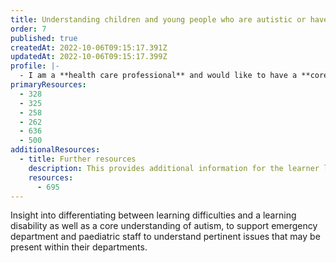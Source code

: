 ```yaml
---
title: Understanding children and young people who are autistic or have a learning disability
order: 7
published: true
createdAt: 2022-10-06T09:15:17.391Z
updatedAt: 2022-10-06T09:15:17.399Z
profile: |-
  - I am a **health care professional** and would like to have a **core understanding of learning disability, learning difficulties and autism** to adjust or support my care and treatment of children and young people and their parents or carers within the emergency department or on a paediatric ward.
primaryResources:
  - 328
  - 325
  - 258
  - 262
  - 636
  - 500
additionalResources:
  - title: Further resources
    description: This provides additional information for the learner looking to extend their exploration of the subject matter beyond the initial rapid access list.
    resources:
      - 695
---
```

Insight into differentiating between learning difficulties and a learning disability as well as a core understanding of autism, to support emergency department and paediatric staff to understand pertinent issues that may be present within their departments.